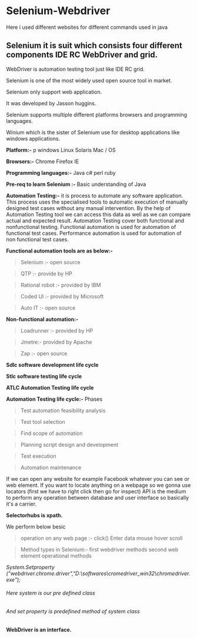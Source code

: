 # Selenium-Webdriver
Here i used different websites for different commands used in java
## Selenium it is suit which consists four different components IDE RC WebDriver and grid.

WebDriver is automation testing tool just like IDE RC grid.

Selenium is one of the most widely used open source tool in market.

Selenium only support web application.


It was developed by Jasson huggins.

Selenium supports multiple different platforms browsers and programming languages.

Winium which is the sister of Selenium use for desktop applications like windows applications.

**Platform:-** p windows Linux Solaris Mac / OS

**Browsers:-** Chrome Firefox IE

**Programming languages:-** Java c# perl ruby 

**Pre-req to learn Selenium :-** Basic understanding of Java

**Automation Testing:-** it is process to automate any software application.
This process uses the specialised tools to automatic execution of manually designed test cases without any manual intervention.
By the help of Automation Testing tool we can access this data as well as we can compare actual and expected result.
Automation Testing cover both functional and nonfunctional testing.
Functional automation is used for automation of functional test cases. Performance automation is used for automation of non functional test cases.

**Functional automation tools are as below:-**

> Selenium :- open source

> QTP :- provide by HP

> Rational robot :- provided by IBM

> Coded UI :- provided by Microsoft

> Auto IT :- open source

**Non-functional automation:-** 

> Loadrunner :- provided by HP

> Jmetre:-  provided by Apache

> Zap :- open source

**Sdlc software development life cycle**

**Stlc software testing life cycle**

**ATLC Automation Testing life cycle**

**Automation Testing life cycle:-**  Phases

> Test automation feasibility analysis

> Test tool selection

> Find scope of automation

> Planning script design and development

> Test execution

> Automation maintenance

If we can open any website for example Facebook whatever you can see or web element.
If you want to locate anything on a webpage so we gonna use locators (first we have to right click then go for inspect)
API is the medium to perform any operation between database and user interface so basically it's a carrier.

**Selectorhubs is xpath.**


We perform below besic 
> operation on any web page :- click()
 Enter data 
mouse hover 
scroll

> Method types in Selenium:-
first webdriver methods 
second web element operational methods

*System.Setproperty ("webdriver.chrome.driver","D:\\softwares\\cromedriver_win32\\chromedriver.exe");* 
###### Here system is our pre defined class 
###### And set property is predefined method of system class 

**WebDriver is an interface.**


